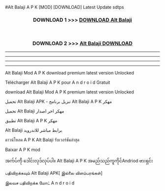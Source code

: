#Alt Balaji  A P K [MOD] [DOWNLOAD] Latest Update sdtps



<div align="center">

<h3>DOWNLOAD 1 >>> <a href="https://teeasianyam.web.app?sq=Alt Balaji ">DOWNLOAD Alt Balaji  </a></h3><br>

<h3>DOWNLOAD 2 >>> <a href="https://teeasianyam.web.app?sq=Alt Balaji  ">Alt Balaji   DOWNLOAD </a></h3>

</div>


----------------------------------------------------------

----------------------------------------------------------

----------------------------------------------------------

----------------------------------------------------------


Alt Balaji   Mod A P K download premium latest version Unlocked

Télécharger Alt Balaji   A P K pour A n d r o i d Gratuit

download Alt Balaji   Mod A P K premium latest version Unlocked

تحميل Alt Balaji   APK - تنزيل برنامج Alt Balaji   A P K مهكر

تحميل Alt Balaji   مهكر اخر اصدار

تطبيق Alt Balaji   A P K مهكر

Alt Balaji   برابط مباشر للاندرويد

ดาวน์โหลด A P K Alt Balaji   รับเวอร์ชันล่าสุด

Baixar A P K mod

အက်ပ်ကို ဒေါင်းလုဒ်လုပ်ပါ။ Alt Balaji   A P K အမည်သည်ကူကိုင်Andriod ဗားရှင်း

பதிவிறக்கவும் Alt Balaji   APK[ இல்லை விளம்பரங்கள்] 
 
இலவச பதிவிறக்க மோட் A n d r o i d



